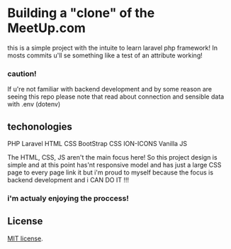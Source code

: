 # Building a "clone" of the MeetUp.com

this is a simple project with the intuite to learn laravel php framework!
In mosts commits u'll se something like a test of an attribute working!

### caution!
If u're not familiar with backend development and by some reason are seeing this repo please note that read about connection and sensible data with .env (dotenv)

## techonologies
<p color= #f2a340>
    PHP Laravel 
     HTML  
     CSS  
     BootStrap CSS 
     ION-ICONS 
     Vanilla JS 
</p>

The HTML, CSS, JS aren't the main focus here! So this project design is simple and at this point has'nt responsive model and has just a large CSS page to every page link it but i'm proud to myself because the focus is backend development and i CAN DO IT !!!

### i'm actualy enjoying the proccess!

## License
 [MIT license](https://opensource.org/licenses/MIT).
